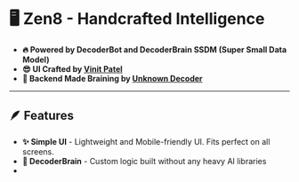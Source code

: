 # 🖥️ Zen8 - Handcrafted Intelligence
- **🔥 Powered by DecoderBot and DecoderBrain SSDM (Super Small Data Model)**
- **😎 UI Crafted by [Vinit Patel](https://github.com/vinitpatil-8/)**
- **🧠 Backend Made Braining by [Unknown Decoder](https://github.com/unknowndecoder/)**
---
## 🪶 Features
- **✨ Simple UI** - Lightweight and Mobile-friendly UI. Fits perfect on all screens.
- **🤖 DecoderBrain** - Custom logic built without any heavy AI libraries
- 
